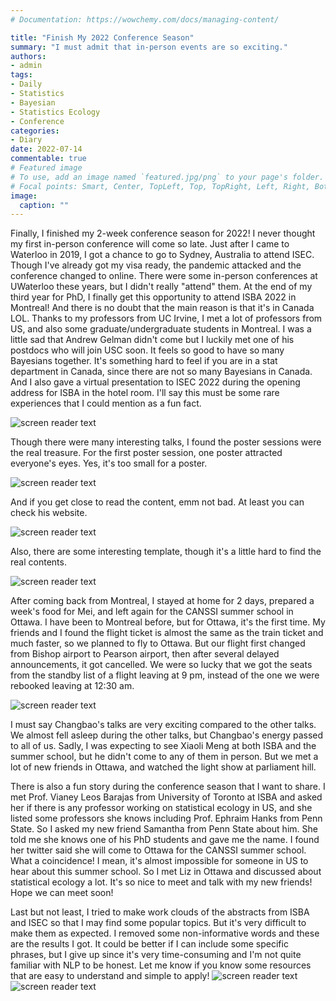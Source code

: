 ```yaml
---
# Documentation: https://wowchemy.com/docs/managing-content/

title: "Finish My 2022 Conference Season"
summary: "I must admit that in-person events are so exciting."
authors:
- admin
tags: 
- Daily
- Statistics
- Bayesian
- Statistics Ecology
- Conference
categories: 
- Diary
date: 2022-07-14
commentable: true
# Featured image
# To use, add an image named `featured.jpg/png` to your page's folder.
# Focal points: Smart, Center, TopLeft, Top, TopRight, Left, Right, BottomLeft, Bottom, BottomRight.
image:
  caption: ""
---
```


Finally, I finished my 2-week conference season for 2022! I never thought my first in-person conference will come so late. Just after I came to Waterloo in 2019, I got a chance to go to Sydney, Australia to attend ISEC. Though I've already got my visa ready, the pandemic attacked and the conference changed to online. There were some in-person conferences at UWaterloo these years, but I didn't really "attend" them. At the end of my third year for PhD, I finally get this opportunity to attend ISBA 2022 in Montreal! And there is no doubt that the main reason is that it's in Canada LOL. Thanks to my professors from UC Irvine, I met a lot of professors from US, and also some graduate/undergraduate students in Montreal. I was a little sad that Andrew Gelman didn't come but I luckily met one of his postdocs who will join USC soon. It feels so good to have so many Bayesians together. It's something hard to feel if you are in a stat department in Canada, since there are not so many Bayesians in Canada. And I also gave a virtual presentation to ISEC 2022 during the opening address for ISBA in the hotel room. I'll say this must be some rare experiences that I could mention as a fun fact.

![screen reader text](isba.jpg "Some photos for ISBA")

Though there were many interesting talks, I found the poster sessions were the real treasure. For the first poster session, one poster attracted everyone's eyes. Yes, it's too small for a poster.

![screen reader text](poster1.jpg "An A4 poster")

And if you get close to read the content, emm not bad. At least you can check his website.

![screen reader text](poster2.jpg "The contents of the A4 poster")

Also, there are some interesting template, though it's a little hard to find the real contents.

![screen reader text](poster3.jpg "Amazon poster")

After coming back from Montreal, I stayed at home for 2 days, prepared a week's food for Mei, and left again for the CANSSI summer school in Ottawa. I have been to Montreal before, but for Ottawa, it's the first time. My friends and I found the flight ticket is almost the same as the train ticket and much faster, so we planned to fly to Ottawa. But our flight first changed from Bishop airport to Pearson airport, then after several delayed announcements, it got cancelled. We were so lucky that we got the seats from the standby list of a flight leaving at 9 pm, instead of the one we were rebooked leaving at 12:30 am.  


![screen reader text](ottawa.jpg "Photos for Ottawa")

I must say Changbao's talks are very exciting compared to the other talks. We almost fell asleep during the other talks, but Changbao's energy passed to all of us. Sadly, I was expecting to see Xiaoli Meng at both ISBA and the summer school, but he didn't come to any of them in person. But we met a lot of new friends in Ottawa, and watched the light show at parliament hill. 

There is also a fun story during the conference season that I want to share. I met Prof. Vianey Leos Barajas from University of Toronto at ISBA and asked her if there is any professor working on statistical ecology in US, and she listed some professors she knows including Prof. Ephraim Hanks from Penn State. So I asked my new friend Samantha from Penn State about him. She told me she knows one of his PhD students and gave me the name. I found her twitter said she will come to Ottawa for the CANSSI summer school. What a coincidence! I mean, it's almost impossible for someone in US to hear about this summer school. So I met Liz in Ottawa and discussed about statistical ecology a lot. It's so nice to meet and talk with my new friends! Hope we can meet soon!

Last but not least, I tried to make work clouds of the abstracts from ISBA and ISEC so that I may find some popular topics. But it's very difficult to make them as expected. I removed some non-informative words and these are the results I got. It could be better if I can include some specific phrases, but I give up since it's very time-consuming and I'm not quite familiar with NLP to be honest. Let me know if you know some resources that are easy to understand and simple to apply!
![screen reader text](isba2022.png "Word Cloud for ISBA 2022")
![screen reader text](isec2022.png "Word Cloud for ISEC 2022")